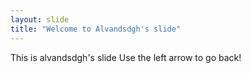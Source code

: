 ```yaml
---
layout: slide
title: "Welcome to Alvandsdgh's slide"
---
```

This is alvandsdgh's slide
Use the left arrow to go back!
